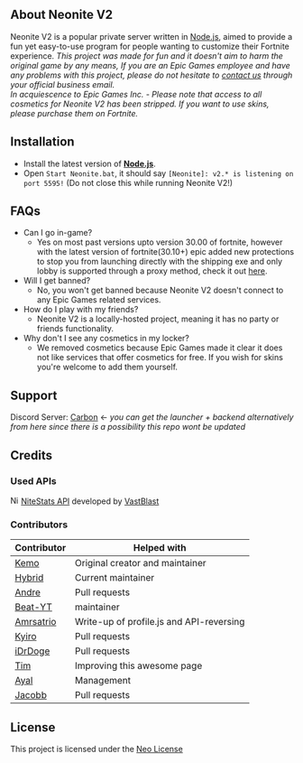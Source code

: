 <!-- PROJECT SHIELDS -->
<!--
*** I'm using markdown "reference style" links for readability.
*** Reference links are enclosed in brackets [ ] instead of parentheses ( ).
*** See the bottom of this document for the declaration of the reference variables
*** for contributors-url, forks-url, etc. This is an optional, concise syntax you may use.
*** https://www.markdownguide.org/basic-syntax/#reference-style-links
-->

<!-- PROJECT LOGO -->

<!-- ABOUT NEONITEV2 -->
## About Neonite V2

Neonite V2 is a popular private server written in [Node.js](https://nodejs.org/en/download/current/), aimed to provide a fun yet easy-to-use program for people wanting to customize their Fortnite experience.
_This project was made for fun and it doesn't aim to harm the original game by any means, If you are an Epic Games employee and have any problems with this project, please do not hesitate to [contact us](#contact) through your official business email._ <br>
_In acquiescence to Epic Games Inc. - Please note that access to all cosmetics for Neonite V2 has been stripped. If you want to use skins, please purchase them on Fortnite._

<!-- INSTALL -->
## Installation

- Install the latest version of **[Node.js](https://nodejs.org/en/download/current/)**. 
- Open `Start Neonite.bat`, it should say `[Neonite]: v2.* is listening on port 5595!` (Do not close this while running Neonite V2!)	
<!-- FAQs -->
## FAQs
 * Can I go in-game?
   * Yes on most past versions upto version 30.00 of fortnite, however with the latest version of fortnite(30.10+) epic added new protections to stop you from launching
   directly with the shipping exe and only lobby is supported through a proxy method, check it out [here](https://discord.gg/carbon-897532507048796210).
 * Will I get banned?
   * No, you won't get banned because Neonite V2 doesn't connect to any Epic Games related services.
 * How do I play with my friends?
   * Neonite V2 is a locally-hosted project, meaning it has no party or friends functionality.
 * Why don't I see any cosmetics in my locker?
   * We removed cosmetics because Epic Games made it clear it does not like services that offer cosmetics for free. If you wish for skins you're welcome to add them yourself.

<!-- CONTACT -->
## Support
Discord Server: [Carbon](https://discord.gg/carbon-897532507048796210) <- *you can get the launcher + backend alternatively from here since there is a possibility this repo wont be updated*


<!-- CREDITS -->
## Credits

### Used APIs
<img src="https://api.nitestats.com/v1/static/ns-logo.png" width="15" title="NiteStats-API"> [NiteStats API](https://nitestats.com/) developed by [VastBlast](https://github.com/VastBlast)

### Contributors

| Contributor | Helped with |
| ----------- | ----------- |
| [Kemo](https://github.com/kem0o)  | Original creator and maintainer |
| [Hybrid](https://github.com/HybridFNBR)   | Current maintainer |
| [Andre](https://github.com/JustAndr3h)   | Pull requests |
| [Beat-YT](https://github.com/Beat-YT)   | maintainer |
| [Amrsatrio](https://github.com/Amrsatrio)  | Write-up of profile.js and API-reversing |
| [Kyiro](https://github.com/Kyiro)   | Pull requests |
| [iDrDoge](https://github.com/iDrDoge)   | Pull requests |
| [Tim](https://github.com/timjans01)   | Improving this awesome page |
| [Ayal](https://github.com/AyalX)   | Management |
| [Jacobb](https://github.com/Jacobb626)   | Pull requests |



<!-- LICENSE -->
## License

This project is licensed under the [Neo License](https://github.com/NeoniteDev/NeoniteV2/blob/main/LICENSE)
